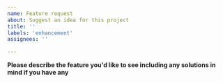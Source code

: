 ```yaml
---
name: Feature request
about: Suggest an idea for this project
title: ''
labels: 'enhancement'
assignees: ''

---
```


**Please describe the feature you'd like to see including any solutions in mind if you have any**
